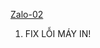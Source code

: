 [Zalo-02](https://github.com/AHuy83/IT-SUPPORT/assets/32889045/0cb86310-3202-4868-b6d8-75685f247c7e)
1. FIX LỖI MÁY IN!
